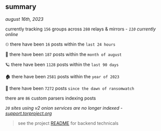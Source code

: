 
## summary
_august 16th, 2023_

currently tracking `156` groups across `280` relays & mirrors - _`110` currently online_

⏲ there have been `16` posts within the `last 24 hours`

🦈 there have been `187` posts within the `month of august`

🪐 there have been `1128` posts within the `last 90 days`

🏚 there have been `2581` posts within the `year of 2023`

🦕 there have been `7272` posts `since the dawn of ransomwatch`

there are `86` custom parsers indexing posts

_`20` sites using v2 onion services are no longer indexed - [support.torproject.org](https://support.torproject.org/onionservices/v2-deprecation/)_

> see the project [README](https://github.com/joshhighet/ransomwatch#ransomwatch--) for backend technicals
